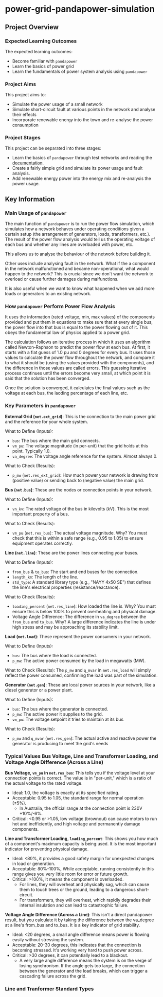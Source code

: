 # power-grid-pandapower-simulation

## Project Overview

### Expected Learning Outcomes

The expected learning outcomes:

- Become familiar with `pandapower`
- Learn the basics of power grid
- Learn the fundamentals of power system analysis using `pandapower`

### Project Aims

This project aims to:

- Simulate the power usage of a small network
- Simulate short-circuit fault at various points in the network and analyse their effects
- Incorporate renewable energy into the town and re-analyse the power consumption

### Project Stages

This project can be separated into three stages:

- Learn the basics of `pandapower` through test networks and reading the [documentation](https://pandapower.readthedocs.io/en/latest/index.html).
- Create a fairly simple grid and simulate its power usage and fault analysis.
- Add renewable energy power into the energy mix and re-analysis the power usage.

## Key Information

### Main Usage of `pandapower`

The main function of `pandapower` is to run the power flow simulation, which simulates how a network behaves under operating conditions given a certain setup (the arrangement of generators, loads, transformers, etc.). The result of the power flow analysis would tell us the operating voltage of each bus and whether any lines are overloaded with power, etc.

This allows us to analyse the behaviour of the network before building it.

Other uses include analysing fault in the network. What if the a component in the network malfunctioned and became non-operational, what would happen to the network? This is crucial since we don't want the network to overload or cause further damages during malfunctions.

It is also useful when we want to know what happened when we add more loads or generators to an existing network.

### How `pandapower` Perform Power Flow Analysis

It uses the information (rated voltage, min, max values) of the components provided and put them in equations to make sure that at every single bus, the power flow into that bus is equal to the power flowing out of it. This obeys the fundamental law of physics applied to a power grid.

The calculation follows an iterative process in which it uses an algorithm called Newton-Raphson to predict the power flow at each bus. At first, it starts with a flat guess of 1.0 pu and 0 degrees for every bus. It uses those values to calculate the power flow throughout the network, and compare it to what it should be (using the values provided with the components), and the difference in those values are called errors. This guessing iterative process continues until the errors become very small, at which point it is said that the solution has been converged.

Once the solution is converged, it calculates the final values such as the voltage at each bus, the laoding percentage of each line, etc.

### Key Parameters in `pandapower`

**External Grid (`net.ext_grid`)**: This is the connection to the main power grid and the reference for your whole system.

What to Define (Inputs):

- `bus`: The bus where the main grid connects.
- `vm_pu`: The voltage magnitude (in per-unit) that the grid holds at this point. Typically 1.0.
- `va_degree`: The voltage angle reference for the system. Almost always 0.

What to Check (Results):

- `p_mw` (`net.res_ext_grid`): How much power your network is drawing from (positive value) or sending back to (negative value) the main grid.

**Bus (`net.bus`)**: These are the nodes or connection points in your network.

What to Define (Inputs):

- `vn_kv`: The rated voltage of the bus in kilovolts (kV). This is the most important property of a bus.

What to Check (Results):

- `vm_pu` (`net.res_bus`): The actual voltage magnitude. Why? You must check that this is within a safe range (e.g., 0.95 to 1.05) to ensure equipment operates correctly.

**Line (`net.line`)**: These are the power lines connecting your buses.

What to Define (Inputs):

- `from_bus` & `to_bus`: The start and end buses for the connection.
- `length_km`: The length of the line.
- `std_type`: A standard library type (e.g., "NAYY 4x50 SE") that defines the line's electrical properties (resistance/reactance).

What to Check (Results):

- `loading_percent` (`net.res_line`): How loaded the line is. Why? You must ensure this is below 100% to prevent overheating and physical damage.
- Voltage Angle Difference: The difference in `va_degree` between the `from_bus` and `to_bus`. Why? A large difference indicates the line is under high stress and may be approaching its stability limit.

**Load (`net.load`)**: These represent the power consumers in your network.

What to Define (Inputs):

- `bus`: The bus where the load is connected.
- `p_mw`: The active power consumed by the load in megawatts (MW).

What to Check (Results):
The `p_mw` and `q_mvar` in `net.res_load` will simply reflect the power consumed, confirming the load was part of the simulation.

**Generator (`net.gen`)**: These are local power sources in your network, like a diesel generator or a power plant.

What to Define (Inputs):

- `bus`: The bus where the generator is connected.
- `p_mw`: The active power it supplies to the grid.
- `vm_pu`: The voltage setpoint it tries to maintain at its bus.

What to Check (Results):

- `p_mw` and `q_mvar` (`net.res_gen`): The actual active and reactive power the generator is producing to meet the grid's needs

### Typical Values Bus Voltage, Line and Transformer Loading, and Voltage Angle Difference (Across a Line)

**Bus Voltage, `vm_pu` in `net.res_bus`**: This tells you if the voltage level at your connection points is correct. The value is in "per-unit," which is a ratio of the actual voltage to the rated voltage.

- Ideal: 1.0, the voltage is exactly at its specified rating.
- Acceptable: 0.95 to 1.05, the standard range for normal operation (±5%).
  - In Australia, the official range at the connection point is 230V +10%/-6%.
- Critical: <0.95 or >1.05, low voltage (brownout) can cause motors to run hot and inefficiently, and high voltage and permanently damage components.

**Line and Transformer Loading, `loading_percent`**: This shows you how much of a component's maximum capacity is being used. It is the most important indicator for preventing physical damage.

- Ideal: <80%, it provides a good safety margin for unexpected changes in load or generation.
- Acceptable: 80%-100%, While acceptable, running consistently in this range gives you very little room for error or future growth.
- Critical: >100%, it means the component is overloaded.
  - For lines, they will overheat and physically sag, which can cause them to touch trees or the ground, leading to a dangerous short-circuit.
  - For transformers, they will overheat, which rapidly degrades their internal insulation and can lead to catastrophic failure.

**Voltage Angle Difference (Across a Line)**: This isn't a direct pandapower result, but you calculate it by taking the difference between the va_degree at a line's from_bus and to_bus. It is a key indicator of grid stability.

- Ideal: <20 degrees, a small angle difference means power is flowing easily without stressing the system.
- Acceptable: 20-30 degrees, this indicates that the connection is becoming stressed. It's working very hard to push power across.
- Critical: >30 degrees, it can potentially lead to a blackout.
  - A very large angle difference means the system is on the verge of losing synchronism. If the angle gets too large, the connection between the generator and the load breaks, which can trigger a cascading failure across the grid.

### Line and Tranformer Standard Types
